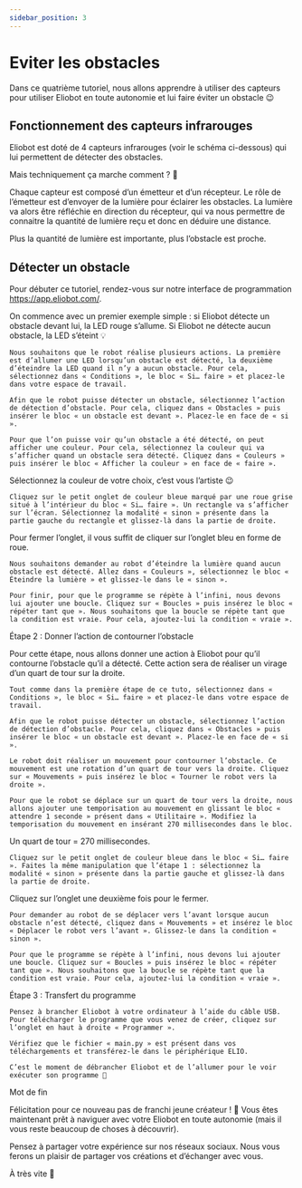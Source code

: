 ```yaml
---
sidebar_position: 3
---
```


# Eviter les obstacles

Dans ce quatrième tutoriel, nous allons apprendre à utiliser des capteurs pour utiliser Eliobot en toute autonomie et lui faire éviter un obstacle 😉


## Fonctionnement des capteurs infrarouges

Eliobot est doté de 4 capteurs infrarouges (voir le schéma ci-dessous) qui lui permettent de détecter des obstacles.

Mais techniquement ça marche comment ? 🤔

Chaque capteur est composé d’un émetteur et d’un récepteur. Le rôle de l’émetteur est d’envoyer de la lumière pour éclairer les obstacles. La lumière va alors être réfléchie en direction du récepteur, qui va nous permettre de connaitre la quantité de lumière reçu et donc en déduire une distance.

Plus la quantité de lumière est importante, plus l’obstacle est proche.


## Détecter un obstacle

Pour débuter ce tutoriel, rendez-vous sur notre interface de programmation https://app.eliobot.com/.

On commence avec un premier exemple simple : si Eliobot détecte un obstacle devant lui, la LED rouge s’allume. Si Eliobot ne détecte aucun obstacle, la LED s’éteint 💡

    Nous souhaitons que le robot réalise plusieurs actions. La première est d’allumer une LED lorsqu’un obstacle est détecté, la deuxième d’éteindre la LED quand il n’y a aucun obstacle. Pour cela, sélectionnez dans « Conditions », le bloc « Si… faire » et placez-le dans votre espace de travail.

    Afin que le robot puisse détecter un obstacle, sélectionnez l’action de détection d’obstacle. Pour cela, cliquez dans « Obstacles » puis insérer le bloc « un obstacle est devant ». Placez-le en face de « si ».

    Pour que l’on puisse voir qu’un obstacle a été détecté, on peut afficher une couleur. Pour cela, sélectionnez la couleur qui va s’afficher quand un obstacle sera détecté. Cliquez dans « Couleurs » puis insérer le bloc « Afficher la couleur » en face de « faire ».

Sélectionnez la couleur de votre choix, c’est vous l’artiste 😉

    Cliquez sur le petit onglet de couleur bleue marqué par une roue grise situé à l’intérieur du bloc « Si… faire ». Un rectangle va s’afficher sur l’écran. Sélectionnez la modalité « sinon » présente dans la partie gauche du rectangle et glissez-là dans la partie de droite.

Pour fermer l’onglet, il vous suffit de cliquer sur l’onglet bleu en forme de roue.

    Nous souhaitons demander au robot d’éteindre la lumière quand aucun obstacle est détecté. Allez dans « Couleurs », sélectionnez le bloc « Éteindre la lumière » et glissez-le dans le « sinon ».

    Pour finir, pour que le programme se répète à l’infini, nous devons lui ajouter une boucle. Cliquez sur « Boucles » puis insérez le bloc « répéter tant que ». Nous souhaitons que la boucle se répète tant que la condition est vraie. Pour cela, ajoutez-lui la condition « vraie ».

Étape 2 : Donner l’action de contourner l’obstacle

Pour cette étape, nous allons donner une action à Eliobot pour qu’il contourne l’obstacle qu’il a détecté. Cette action sera de réaliser un virage d’un quart de tour sur la droite.

    Tout comme dans la première étape de ce tuto, sélectionnez dans « Conditions », le bloc « Si… faire » et placez-le dans votre espace de travail.

    Afin que le robot puisse détecter un obstacle, sélectionnez l’action de détection d’obstacle. Pour cela, cliquez dans « Obstacles » puis insérer le bloc « un obstacle est devant ». Placez-le en face de « si ».

    Le robot doit réaliser un mouvement pour contourner l’obstacle. Ce mouvement est une rotation d’un quart de tour vers la droite. Cliquez sur « Mouvements » puis insérez le bloc « Tourner le robot vers la droite ».

    Pour que le robot se déplace sur un quart de tour vers la droite, nous allons ajouter une temporisation au mouvement en glissant le bloc « attendre 1 seconde » présent dans « Utilitaire ». Modifiez la temporisation du mouvement en insérant 270 millisecondes dans le bloc.

Un quart de tour = 270 millisecondes.

    Cliquez sur le petit onglet de couleur bleue dans le bloc « Si… faire ». Faites la même manipulation que l’étape 1 : sélectionnez la modalité « sinon » présente dans la partie gauche et glissez-là dans la partie de droite.

Cliquez sur l’onglet une deuxième fois pour le fermer.

    Pour demander au robot de se déplacer vers l’avant lorsque aucun obstacle n’est détecté, cliquez dans « Mouvements » et insérez le bloc « Déplacer le robot vers l’avant ». Glissez-le dans la condition « sinon ».

    Pour que le programme se répète à l’infini, nous devons lui ajouter une boucle. Cliquez sur « Boucles » puis insérez le bloc « répéter tant que ». Nous souhaitons que la boucle se répète tant que la condition est vraie. Pour cela, ajoutez-lui la condition « vraie ».

Étape 3 : Transfert du programme

    Pensez à brancher Eliobot à votre ordinateur à l’aide du câble USB. Pour télécharger le programme que vous venez de créer, cliquez sur l’onglet en haut à droite « Programmer ».

    Vérifiez que le fichier « main.py » est présent dans vos téléchargements et transférez-le dans le périphérique ELIO.

    C’est le moment de débrancher Eliobot et de l’allumer pour le voir exécuter son programme 🙂

Mot de fin

Félicitation pour ce nouveau pas de franchi jeune créateur ! 🤩​ Vous êtes maintenant prêt à naviguer avec votre Eliobot en toute autonomie (mais il vous reste beaucoup de choses à découvrir).

Pensez à partager votre expérience sur nos réseaux sociaux. Nous vous ferons un plaisir de partager vos créations et d’échanger avec vous.

À très vite 🙂
